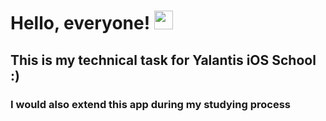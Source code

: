 
# Hello, everyone! <img src="https://raw.githubusercontent.com/MartinHeinz/MartinHeinz/master/wave.gif" width="30px">

## This is my technical task for Yalantis iOS School :)

### I would also extend this app during my studying process
